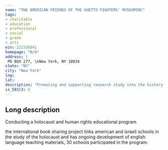 ```yaml
---
name: "THE AMERICAN FRIENDS OF THE GHETTO FIGHTERS' MUSEUMINC"
tags:
- charitable
- education
- professional
- social
- greek
- arts
ein: 222316041
homepage: "N/A"
address: |
 PO BOX 277, \nNew York, NY 10034
state: "NY"
city: "New York"
lng: 
lat: 
description: "Promoting and supporting research study into the history of the holocaust. "
is_501c3: X
---
```


## Long description

Conducting a holocaust and human rights educational program
  
  the international book sharing project links american and israeli schools in the study of the holocaust and has ongoing development of english language teaching materials, 30 schools participated in the program. 
